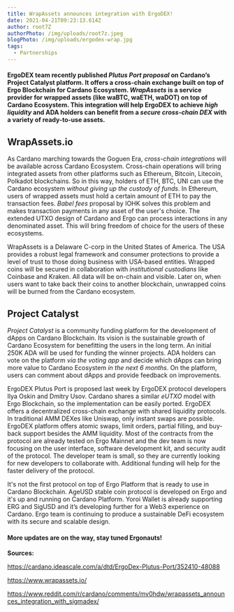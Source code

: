 ```yaml
---
title: WrapAssets announces integration with ErgoDEX!
date: 2021-04-21T09:23:13.614Z
author: root7Z
authorPhoto: /img/uploads/root7z.jpeg
blogPhoto: /img/uploads/ergodex-wrap.jpg
tags:
  - Partnerships
---
```

<!--StartFragment-->

#### ErgoDEX team recently published *Plutus Port proposal* on Cardano’s Project Catalyst platform. It offers a cross-chain exchange built on top of Ergo Blockchain for Cardano Ecosystem. *WrapAssets* is a service provider for wrapped assets (like waBTC, waETH, waDOT) on top of Cardano Ecosystem. This integration will help ErgoDEX to achieve *high liquidity* and ADA holders can benefit from a *secure cross-chain DEX* with a variety of ready-to-use assets.

## WrapAssets.io

As Cardano marching towards the Goguen Era, *cross-chain integrations* will be available across Cardano Ecosystem. Cross-chain operations will bring integrated assets from other platforms such as Ethereum, Bitcoin, Litecoin, Polkadot blockchains. So in this way, holders of ETH, BTC, UNI can use the Cardano ecosystem *without giving up the custody of funds*. In Ethereum, users of wrapped assets must hold a certain amount of ETH to pay the transaction fees. *Babel fees* proposal by IOHK solves this problem and makes transaction payments in any asset of the user's choice. The extended UTXO design of Cardano and Ergo can process interactions in any denominated asset. This will bring freedom of choice for the users of these ecosystems.

WrapAssets is a Delaware C-corp in the United States of America. The USA provides a robust legal framework and consumer protections to provide a level of trust to those doing business with USA-based entities. Wrapped coins will be secured in collaboration with *institutional custodians* like Coinbase and Kraken. All data will be on-chain and visible. Later on, when users want to take back their coins to another blockchain, unwrapped coins will be burned from the Cardano ecosystem.

## Project Catalyst

*Project Catalyst* is a community funding platform for the development of dApps on Cardano Blockchain. Its vision is the sustainable growth of Cardano Ecosystem for benefitting the users in the long term. An initial 250K ADA will be used for funding the winner projects. ADA holders can vote on the platform *via the voting app* and decide which dApps can bring more value to Cardano Ecosystem *in the next 6 months*. On the platform, users can comment about dApps and provide feedback on improvements. 

ErgoDEX Plutus Port is proposed last week by ErgoDEX protocol developers Ilya Oskin and Dmitry Usov. Cardano shares a similar *eUTXO* model with Ergo Blockchain, so the implementation can be easily ported. ErgoDEX offers a decentralized cross-chain exchange with shared liquidity protocols. In traditional AMM DEXes like Uniswap, only instant swaps are possible. ErgoDEX platform offers atomic swaps, limit orders, partial filling, and buy-back support besides the AMM liquidity. Most of the contracts from the protocol are already tested on Ergo Mainnet and the dev team is now focusing on the user interface, software development kit, and security audit of the protocol. The developer team is small, so they are currently looking for new developers to collaborate with. Additional funding will help for the faster delivery of the protocol.

It's not the first protocol on top of Ergo Platform that is ready to use in Cardano Blockchain. AgeUSD stable coin protocol is developed on Ergo and it's up and running on Cardano Platform. Yoroi Wallet is already supporting ERG and SigUSD and it’s developing further for a Web3 experience on Cardano. Ergo team is continuing to produce a sustainable DeFi ecosystem with its secure and scalable design.

#### More updates are on the way, stay tuned Ergonauts!

**Sources:**

<https://cardano.ideascale.com/a/dtd/ErgoDex-Plutus-Port/352410-48088>

<https://www.wrapassets.io/>

<https://www.reddit.com/r/cardano/comments/mv0hdw/wrapassets_announces_integration_with_sigmadex/>

<!--EndFragment-->